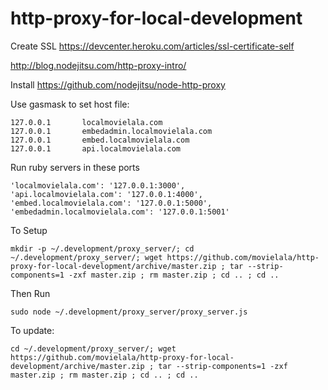 # http-proxy-for-local-development

Create SSL
https://devcenter.heroku.com/articles/ssl-certificate-self


http://blog.nodejitsu.com/http-proxy-intro/

Install
https://github.com/nodejitsu/node-http-proxy

Use gasmask to set host file:

````
127.0.0.1       localmovielala.com
127.0.0.1		embedadmin.localmovielala.com
127.0.0.1 		embed.localmovielala.com
127.0.0.1		api.localmovielala.com
````

Run ruby servers in these ports

````
'localmovielala.com': '127.0.0.1:3000',
'api.localmovielala.com': '127.0.0.1:4000',
'embed.localmovielala.com': '127.0.0.1:5000',
'embedadmin.localmovielala.com': '127.0.0.1:5001'
````

To Setup
```
mkdir -p ~/.development/proxy_server/; cd ~/.development/proxy_server/; wget https://github.com/movielala/http-proxy-for-local-development/archive/master.zip ; tar --strip-components=1 -zxf master.zip ; rm master.zip ; cd .. ; cd ..
```


Then Run
```
sudo node ~/.development/proxy_server/proxy_server.js
```

To update:
```
cd ~/.development/proxy_server/; wget https://github.com/movielala/http-proxy-for-local-development/archive/master.zip ; tar --strip-components=1 -zxf master.zip ; rm master.zip ; cd .. ; cd ..

```



 
